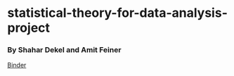 # statistical-theory-for-data-analysis-project

<h3>By Shahar Dekel and Amit Feiner </h3>

[Binder](https://mybinder.org/v2/gh/shahardekel/statistical-theory-for-data-analysis-project/16886521cbc0bf2a5b4a8bc539e86992d34ff9bb)
